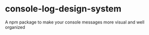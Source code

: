# console-log-design-system
A npm package to make your console messages more visual and well organized
